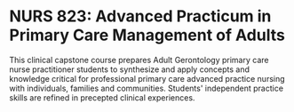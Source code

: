 # NURS 823: Advanced Practicum in Primary Care Management of Adults

This clinical capstone course prepares Adult Gerontology primary care nurse practitioner students to synthesize and apply concepts and knowledge critical for professional primary care advanced practice nursing with individuals, families and communities. Students' independent practice skills are refined in precepted clinical experiences.